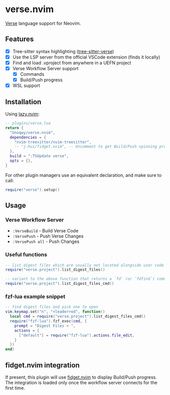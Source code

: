 # verse.nvim

[Verse](https://dev.epicgames.com/documentation/en-us/fortnite/verse-language-reference) language support for Neovim.

## Features

- [x] Tree-sitter syntax highlighting ([tree-sitter-verse](https://github.com/Unoqwy/tree-sitter-verse))
- [x] Use the LSP server from the official VSCode extension (finds it locally)
- [x] Find and load .vproject from anywhere in a UEFN project
- [x] Verse Workflow Server support
  * [x] Commands
  * [x] Build/Push progress
- [x] WSL support

## Installation

Using [lazy.nvim](https://github.com/folke/lazy.nvim):

```lua
-- plugins/verse.lua
return {
  "Unoqwy/verse.nvim",
  dependencies = {
    "nvim-treesitter/nvim-treesitter",
    -- "j-hui/fidget.nvim", -- Uncomment to get Build/Push spinning progress
  },
  build = ":TSUpdate verse",
  opts = {},
}
```

For other plugin managers use an equivalent declaration, and make sure to call:

```lua
require("verse").setup()
```

## Usage

### Verse Workflow Server

- `:VerseBuild` - Build Verse Code
- `:VersePush` - Push Verse Changes
- `:VersePush all` - Push Changes

### Useful functions

```lua
-- list digest files which are usually not located alongside user code 
require("verse.project").list_digest_files()

-- variant to the above function that returns a `fd` (or `fdfind`) command line to list digest files
require("verse.project").list_digest_files_cmd()
```

### fzf-lua example snippet

```lua
-- find digest files and pick one to open
vim.keymap.set("n", "<leader>od", function()
  local cmd = require("verse.project").list_digest_files_cmd()
  require("fzf-lua").fzf_exec(cmd, {
    prompt = "Digest Files > ",
    actions = {
      ["default"] = require("fzf-lua").actions.file_edit,
    }
  })
end)
```

## fidget.nvim integration

If present, this plugin will use [fidget.nvim](https://github.com/j-hui/fidget.nvim) to display Build/Push progress.  
The integration is loaded only once the workflow server connects for the first time.

